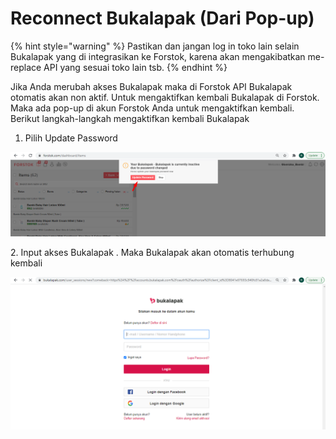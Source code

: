 # Reconnect Bukalapak (Dari Pop-up)

{% hint style="warning" %}
Pastikan dan jangan log in toko lain selain Bukalapak yang di integrasikan ke Forstok, karena akan mengakibatkan me-replace API yang sesuai toko lain tsb.
{% endhint %}

Jika Anda merubah akses Bukalapak maka di Forstok API Bukalapak otomatis akan non aktif. Untuk mengaktifkan kembali Bukalapak di Forstok. Maka ada pop-up di akun Forstok Anda untuk mengaktifkan kembali. Berikut langkah-langkah mengaktifkan kembali Bukalapak

1. Pilih Update Password

![](<../../.gitbook/assets/image (279).png>)

2\. Input akses Bukalapak . Maka Bukalapak akan otomatis terhubung kembali

![](<../../.gitbook/assets/image (205).png>)
